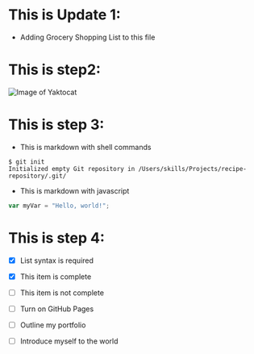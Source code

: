 # This is Update 1: 
- Adding Grocery Shopping List to this file

# This is step2:
![Image of Yaktocat](https://octodex.github.com/images/yaktocat.png)

# This is step 3:
- This is markdown with shell commands
```
$ git init
Initialized empty Git repository in /Users/skills/Projects/recipe-repository/.git/
```

- This is markdown with javascript
``` javascript
var myVar = "Hello, world!";
```

# This is step 4:
- [x] List syntax is required
- [x] This item is complete
- [ ] This item is not complete

- [ ] Turn on GitHub Pages
- [ ] Outline my portfolio
- [ ] Introduce myself to the world

